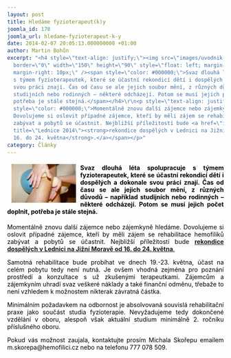```yaml
---
layout: post
title: Hledáme fyzioterapeut(k)y
joomla_id: 178
joomla_url: hledame-fyzioterapeut-k-y
date: 2014-02-07 20:05:13.000000000 +01:00
author: Martin Bohůn
excerpt: "<h4 style=\"text-align: justify;\"><img src=\"images/uvodnik-clanku-foto/rhb.jpg\"
  border=\"0\" width=\"150\" height=\"90\" style=\"float: left; margin-left: 10px;
  margin-right: 10px;\" /><span style=\"color: #000000;\">Svaz dlouhá léta spolupracuje
  s týmem fyzioterapeutek, které se účastní rekondicí dětí i dospělých a dokonale
  svou práci znají. Čas od času se ale jejich soubor mění, z různých důvodů – například
  studijních nebo rodinných – některé odcházejí. Potom se musí jejich počet doplnit,
  potřeba je stále stejná.</span></h4>\r\n<p style=\"text-align: justify;\"><span
  style=\"color: #000000;\">Momentálně znovu další zájemce nebo zájemkyně hledáme.
  Dovolujeme si oslovit případné zájemce, kteří by měli zájem se rehabilitace hemofiliků
  zabývat a pobytů se účastnit. Nejbližší příležitostí bude <a href=\"index.php/cs/akce-seznam/13-akce2/179-dalsi-setkani-v-lednici\"
  title=\"Lednice 2014\"><strong>rekondice dospělých v Lednici na Jižní Moravě od
  16. do 24. května</strong>.</a></span></p>"
category: Články
---
```

<h4 style="text-align: justify;"><img src="images/uvodnik-clanku-foto/rhb.jpg" border="0" width="150" height="90" style="float: left; margin-left: 10px; margin-right: 10px;" /><span style="color: #000000;">Svaz dlouhá léta spolupracuje s týmem fyzioterapeutek, které se účastní rekondicí dětí i dospělých a dokonale svou práci znají. Čas od času se ale jejich soubor mění, z různých důvodů – například studijních nebo rodinných – některé odcházejí. Potom se musí jejich počet doplnit, potřeba je stále stejná.</span></h4>

<p style="text-align: justify;"><span style="color: #000000;">Momentálně znovu další zájemce nebo zájemkyně hledáme. Dovolujeme si oslovit případné zájemce, kteří by měli zájem se rehabilitace hemofiliků zabývat a pobytů se účastnit. Nejbližší příležitostí bude <a href="index.php/cs/akce-seznam/13-akce2/179-dalsi-setkani-v-lednici" title="Lednice 2014"><strong>rekondice dospělých v Lednici na Jižní Moravě od 16. do 24. května</strong>.</a></span></p>



<p style="text-align: justify;"><span style="color: #000000;">Samotná rehabilitace bude probíhat ve dnech 19.-23. května, účast na celém pobytu tedy není nutná. Je ovšem vhodná zejména pro poznání prostředí a konzultace s už zkušenými terapeutkami. Zájemcům a zájemkyním uhradí svaz veškeré náklady a také finanční odměnu, třebaže to není vzhledem k možnostem nikterak závratná částka.</span></p>

<p style="text-align: justify;"><span style="color: #000000;">Minimálním požadavkem na odbornost je absolvovaná souvislá rehabilitační praxe jako součást studia fyzioterapie. Nevyžadujeme tedy dokončené vzdělání v oboru, alespoň však aktuální studium minimálně 2. ročníku příslušného oboru.</span></p>

<p style="text-align: justify;"><span style="color: #000000;">Pokud vás možnost zaujala, kontaktujte prosím Michala Skořepu emailem m.skorepa@hemofilici.cz nebo na telefonu 777 078 509.</span></p>

